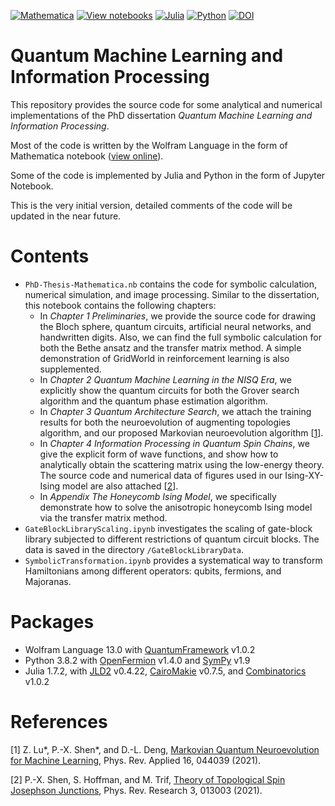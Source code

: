 [![Mathematica](https://img.shields.io/badge/Wolfram-Mathematica-DD1100?logo=wolfram-mathematica&logoColor=DD1100)](https://www.wolfram.com/mathematica/)
[![View notebooks](https://wolfr.am/HAAhzkRq)](https://wolfr.am/13p40iO9O)
[![Julia](https://img.shields.io/badge/Julia-1.7.2-9558B2?logo=julia)](https://julialang.org/)
[![Python](https://img.shields.io/badge/Python-3.8.2-3776AB?logo=python)](https://www.python.org/)
[![DOI](https://zenodo.org/badge/DOI/10.5281/zenodo.6580092.svg)](https://doi.org/10.5281/zenodo.6580092)

# Quantum Machine Learning and Information Processing

This repository provides the source code for some analytical and numerical implementations of the PhD dissertation *Quantum Machine Learning and Information Processing*.

Most of the code is written by the Wolfram Language in the form of Mathematica notebook ([view online](https://wolfr.am/13p40iO9O)).

Some of the code is implemented by Julia and Python in the form of Jupyter Notebook.

This is the very initial version, detailed comments of the code will be updated in the near future.

# Contents

- `PhD-Thesis-Mathematica.nb` contains the code for symbolic calculation, numerical simulation, and image processing. Similar to the dissertation, this notebook contains the following chapters:
  - In *Chapter 1 Preliminaries*, we provide the source code for drawing the Bloch sphere, quantum circuits, artificial neural networks, and handwritten digits. Also, we can find the full symbolic calculation for both the Bethe ansatz and the transfer matrix method. A simple demonstration of GridWorld in reinforcement learning is also supplemented.
  - In *Chapter 2 Quantum Machine Learning in the NISQ Era*, we explicitly show the quantum circuits for both the Grover search algorithm and the quantum phase estimation algorithm.
  - In *Chapter 3 Quantum Architecture Search*, we attach the training results for both the neuroevolution of augmenting topologies algorithm, and our proposed Markovian neuroevolution algorithm [[1](#refer-anchor-1)].
  - In *Chapter 4 Information Processing in Quantum Spin Chains*, we give the explicit form of wave functions, and show how to analytically obtain the scattering matrix using the low-energy theory. The source code and numerical data of figures used in our Ising-XY-Ising model are also attached [[2](#refer-anchor-2)].
  - In *Appendix The Honeycomb Ising Model*, we specifically demonstrate how to solve the anisotropic honeycomb Ising model via the transfer matrix method.
- `GateBlockLibraryScaling.ipynb` investigates the scaling of gate-block library subjected to different restrictions of quantum circuit blocks. The data is saved in the directory `/GateBlockLibraryData`.
- `SymbolicTransformation.ipynb` provides a systematical way to transform Hamiltonians among different operators: qubits, fermions, and Majoranas.

# Packages

- Wolfram Language 13.0 with [QuantumFramework](https://resources.wolframcloud.com/PacletRepository/resources/Wolfram/QuantumFramework/) v1.0.2
- Python 3.8.2 with [OpenFermion](https://quantumai.google/openfermion) v1.4.0 and [SymPy](https://www.sympy.org/en/index.html) v1.9
- Julia 1.7.2, with [JLD2](https://github.com/JuliaIO/JLD2.jl) v0.4.22, [CairoMakie](https://makie.juliaplots.org/stable/documentation/backends/cairomakie/) v0.7.5, and [Combinatorics](https://github.com/JuliaMath/Combinatorics.jl) v1.0.2

# References

<div id="refer-anchor-1"></div> 

[1] Z. Lu*, P.-X. Shen*, and D.-L. Deng, [Markovian Quantum Neuroevolution for Machine Learning](https://link.aps.org/doi/10.1103/PhysRevApplied.16.044039), Phys. Rev. Applied 16, 044039 (2021).

<div id="refer-anchor-2"></div>

[2] P.-X. Shen, S. Hoffman, and M. Trif, [Theory of Topological Spin Josephson Junctions](https://link.aps.org/doi/10.1103/PhysRevResearch.3.013003), Phys. Rev. Research 3, 013003 (2021).